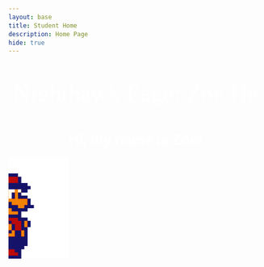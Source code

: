 ```yaml
---
layout: base
title: Student Home 
description: Home Page
hide: true
---
```

<html>
<head>
    <link rel="stylesheet" href="style.css">
</head>
<body>
    <div>
    <style>
        h1 {text-align: center;}
        p {text-align: center;}
    </style>
    <p style="color:white; font-family:serif; font-size:48px">Nighthawk Page: Zoe He</p>
    <h1 style="color:white; font-faimly:serif;"> Hi, my name is Zoe!</h1>
    <marquee direction = right>
        <img src="mario_walking.gif" alt="mario walking" width="200" height="200">
    </marquee>
    </div>
<!--<img src="picture_of_my_dog.png" alt="picture" class="center" width="426px" height="619px"> -->
</body>
</html>
